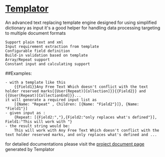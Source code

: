 # [Templator](http://djsxp.github.io/Templator)
An advanced text replacing template engine designed for using simplified dictionary as input
it's a good helper for handling data processing targeting to multiple document formats

	Support plain text and xml
	Input requirement extraction from template 
	Configurable field definition
	Build-in validation based on template
	Array/Repeat support
	Constant input and calculating support
	
##Examples:

	- with a template like this 
		{{Field1}}Any Free Text Which doesn't conflict with the text holder reserved marks{{User(Repeat)[Collection]}}{{Field2}} and {{User(Repeat)[CollectionEnd]}}...
	it will generate a required input list as 
		[{Name: "Repeat" , Children: [{Name: "Field2"}]}, {Name: "Field1"}]
	- given input as : 
		{Repeat: [{Field2:","},{Field2:"only replaces what's defined"}], Field1:"This will work with "}
	- the result string would be:
		This will work with Any Free Text Which doesn't conflict with the text holder reserved marks, and only replaces what's defined and ...

for detailed documentations please visit the [project document page](http://djsxp.github.io/Templator) generated by Templator


